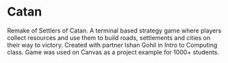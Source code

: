 # Catan
Remake of Settlers of Catan. A terminal based strategy game where players collect resources and use them to build roads, settlements and cities on their way to victory. Created with partner Ishan Gohil in Intro to Computing class. Game was used on Canvas as a project example for 1000+ students.
